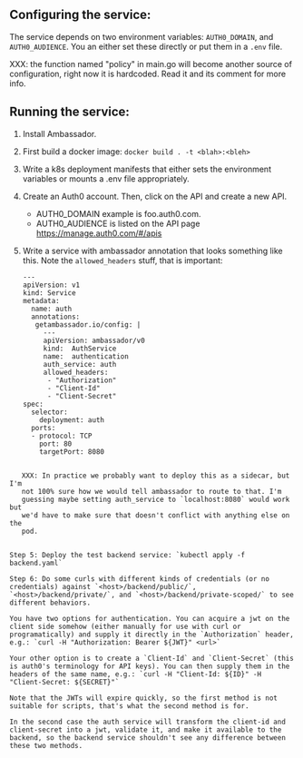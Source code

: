 
## Configuring the service:

The service depends on two environment variables: `AUTH0_DOMAIN`, and
`AUTH0_AUDIENCE`. You an either set these directly or put them in a
`.env` file.

XXX: the function named "policy" in main.go will become another source
of configuration, right now it is hardcoded. Read it and its comment
for more info.

## Running the service:

1. Install Ambassador.
1. First build a docker image: `docker build . -t <blah>:<bleh>`
2. Write a k8s deployment manifests that either sets the environment variables or
mounts a .env file appropriately.
3. Create an Auth0 account. Then, click on the API and create a new API.
   * AUTH0_DOMAIN example is foo.auth0.com.
   * AUTH0_AUDIENCE is listed on the API page https://manage.auth0.com/#/apis
4. Write a service with ambassador annotation that looks something like this. Note the `allowed_headers` stuff, that is
   important:

   ```
   ---
   apiVersion: v1
   kind: Service
   metadata:
     name: auth
     annotations:
      getambassador.io/config: |
        ---
        apiVersion: ambassador/v0
        kind:  AuthService
        name:  authentication
        auth_service: auth
        allowed_headers:
         - "Authorization"
         - "Client-Id"
         - "Client-Secret"
   spec:
     selector:
       deployment: auth
     ports:
     - protocol: TCP
       port: 80
       targetPort: 8080
```

   XXX: In practice we probably want to deploy this as a sidecar, but I'm
   not 100% sure how we would tell ambassador to route to that. I'm
   guessing maybe setting auth_service to `localhost:8080` would work but
   we'd have to make sure that doesn't conflict with anything else on the
   pod.


Step 5: Deploy the test backend service: `kubectl apply -f backend.yaml`

Step 6: Do some curls with different kinds of credentials (or no
credentials) against `<host>/backend/public/`,
`<host>/backend/private/`, and `<host>/backend/private-scoped/` to see
different behaviors.

You have two options for authentication. You can acquire a jwt on the
client side somehow (either manually for use with curl or
programatically) and supply it directly in the `Authorization` header,
e.g.: `curl -H "Authorization: Bearer ${JWT}" <url>`

Your other option is to create a `Client-Id` and `Client-Secret` (this
is auth0's terminology for API keys). You can then supply them in the
headers of the same name, e.g.: `curl -H "Client-Id: ${ID}" -H "Client-Secret: ${SECRET}"`

Note that the JWTs will expire quickly, so the first method is not
suitable for scripts, that's what the second method is for.

In the second case the auth service will transform the client-id and
client-secret into a jwt, validate it, and make it available to the
backend, so the backend service shouldn't see any difference between
these two methods.
